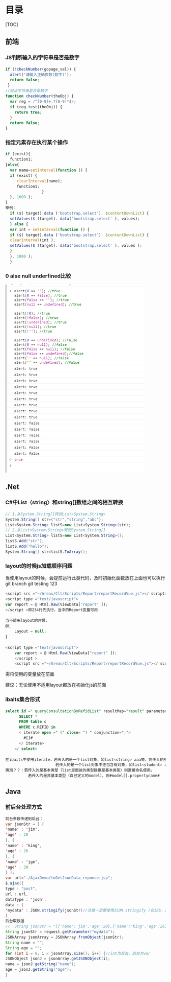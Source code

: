 # 目录

[TOC]

## 前端

### JS判断输入的字符串是否是数字

```javascript
if (!checkNumber(gopage_val)) {
  alert("请输入正确页数(数字)");
  return false;
 }
//验证字符串是否是数字
function checkNumber(theObj) {
  var reg = /^[0-9]+.?[0-9]*$/;
  if (reg.test(theObj)) {
    return true;
  }
  return false;
}
```

### 指定元素存在执行某个操作

```javascript
if (exist){
  function1;
}else{
  var name=setInterval(function () {
  if (exist) {
     clearInterval(name);
     function1;
                }
  }, 1000 );
}
举例：
  if ($( target).data ('bootstrap.select'). $contentDownList) {
  setValues($ (target). data('bootstrap.select' ), values);
  } else {
  var int = setInterval(function () {
  if ($( target).data ('bootstrap.select'). $contentDownList) {
  clearInterval(int );
  setValues($ (target). data('bootstrap.select' ), values );
  }
  }, 1000 );
  }
```

### 0 alse null underfined比较

![0 alse null underfined比较](/img/JsCompare.png "0 alse null underfined比较")

## .Net

### C#中List〈string〉和string[]数组之间的相互转换

```c#  {.line-numbers}
// 1.从System.String[]转到List<System.String>
System.String[] str={"str","string","abc"};
List<System.String> listS=new List<System.String>(str);
// 2.从List<System.String>转到System.String[]
List<System.String> listS=new List<System.String>();
listS.Add("str");
listS.Add("hello");
System.String[] str=listS.ToArray();
```

### layout的时候js加载顺序问题

当使用layout的时候，会提前运行此类代码，及时初始化函数放在上面也可以执行
git branch git testing
123

```js  {.line-numbers}
<script src ="~/Areas/Clt/Scripts/Report/reportRecordVue.js"></ script>
<script type ="text/javascript">
var report = @ Html.Raw(ViewData["report" ]);
</script >即234行先执行，当中的Report变量可用

当不适用layout的时候，
@{
    Layout = null;
}

<script type ="text/javascript">
    var report = @ Html.Raw(ViewData["report" ]);
    </script >
    <script src ="~/Areas/Clt/Scripts/Report/reportRecordVue.js"></ script >
```

需将使用的变量放在前面

建议：无论使用不适用layout都放在初始化js的前面

### ibaits集合形式

```sql
select id =" queryConsultationByRefidList" resultMap="result" parameterClass="System.Collections.IList" >
      SELECT *
      FROM table c
      WHERE c.REFID in
      < iterate open =" (" close= ") " conjunction=",">
        #[]#
      </ iterate>
    </ select>

在ibaits中使用iterate，若传入的是一个list对象，如list<string> aaa等，则传入的参数不必命名为#aaa[]#,直接命名为#[]#即可,此时可不加property属性
                      若传入的是一个list对象中还包含有对象，如list<student> aaa等，若要匹配student中的参数，则传入的参数命名为#student[].name#
猜测？？：若传入的是基本类型（list里面装的类型数据是基本类型）则直接命名使用，
          若传入的是非基本类型（自己定义的model），则#model[].propertyname#
```

## Java

### 前后台处理方式

```Java
前台参数传递到后台：
var jsonStr = [ {
'name' : 'jim',
'age' : 20
}, {
'name' : 'king',
'age' : 26
}, {
'name' : 'jge',
'age' : 30
} ];
var url="./AjaxDemo/toGetJsonData_reponse.jsp";
$.ajax({
type : "post",
url : url,
dataType : 'json',
data : {
'mydata' : JSON.stringify(jsonStr)//注意一定要使用JSON.stringify (在IE6，IE7中不支持)
}
后台取数据
//  String jsonStr = "[{'name':'jim','age':20},{'name':'king','age':26},{'name':'jge','age':30}]";
String jsonStr = request.getParameter("mydata");
JSONArray jsonArray = JSONArray.fromObject(jsonStr);
String name = "";
String age = "";
for (int i = 0; i < jsonArray.size(); i++) {//int为后台，前台为var
JSONObject jsonJ = jsonArray.getJSONObject(i);
name = jsonJ.getString("name");
age = jsonJ.getString("age");
}
```